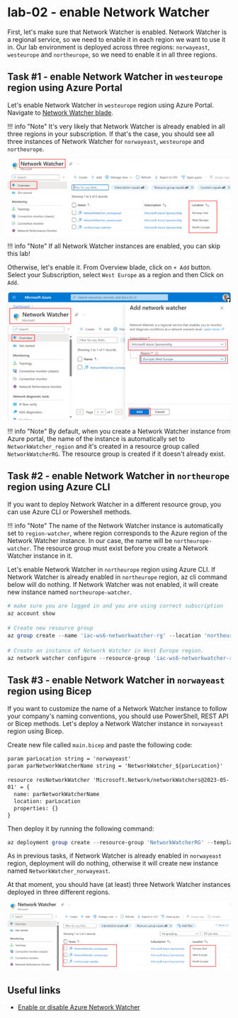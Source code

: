 # lab-02 - enable Network Watcher

First, let's make sure that Network Watcher is enabled. Network Watcher is a regional service, so we need to enable it in each region we want to use it in. Our lab environment is deployed across three regions: `norwayeast`, `westeurope` and `northeurope`, so we need to enable it in all three regions.

## Task #1 - enable Network Watcher in `westeurope` region using Azure Portal

Let's enable Network Watcher in `westeurope` region using Azure Portal.
Navigate to [Network Watcher blade](https://portal.azure.com/#view/Microsoft_Azure_Network/NetworkWatcherMenuBlade/~/overview).

!!! info "Note"
    It's very likely that Network Watcher is already enabled in all three regions in your subscription. If that's the case, you should see all three instances of Network Watcher for `norwayeast`, `westeurope` and `northeurope`. 

![00](../../assets/images/lab-02/nw.png)

!!! info "Note"
  If all Network Watcher instances are enabled, you can skip this lab!

Otherwise, let's enable it. From Overview blade, click on `+ Add` button. Select your Subscription, select `West Europe` as a region and then Click on `Add`.

![01](../../assets/images/lab-02/enable-nw-01.png)

!!! info "Note"
    By default, when you create a Network Watcher instance from Azure portal, the name of the instance is automatically set to `NetworkWatcher_region` and it's created in a resource group called `NetworkWatcherRG`. The resource group is created if it doesn't already exist.

## Task #2 - enable Network Watcher in `northeurope` region using Azure CLI

If you want to deploy Network Watcher in a different resource group, you can use Azure CLI or Powershell methods. 

!!! info "Note"
    The name of the Network Watcher instance is automatically set to `region-watcher`, where region corresponds to the Azure region of the Network Watcher instance. In our case, the name will be `northeurope-watcher`. The resource group must exist before you create a Network Watcher instance in it.

Let's enable Network Watcher in `northeurope` region using Azure CLI. 
If Network Watcher is already enabled in `northeurope` region, az cli command below will do nothing. 
If Network Watcher was not enabled, it will create new instance named `northeurope-watcher`.

```powershell
# make sure you are logged in and you are using correct subscription
az account show

# Create new resource group
az group create --name 'iac-ws6-networkwatcher-rg' --location 'northeurope'

# Create an instance of Network Watcher in West Europe region.
az network watcher configure --resource-group 'iac-ws6-networkwatcher-rg' --locations 'northeurope' --enabled
```

## Task #3 - enable Network Watcher in `norwayeast` region using Bicep

If you want to customize the name of a Network Watcher instance to follow your company's naming conventions, you should use PowerShell, REST API or Bicep methods. 
Let's deploy a Network Watcher instance in `norwayeast` region using Bicep.

Create new file called `main.bicep` and paste the following code:

```bicep
param parLocation string = 'norwayeast'
param parNetworkWatcherName string = 'NetworkWatcher_${parLocation}'

resource resNetworkWatcher 'Microsoft.Network/networkWatchers@2023-05-01' = {
  name: parNetworkWatcherName
  location: parLocation
  properties: {}
}
```

Then deploy it by running the following command:

```powershell
az deployment group create --resource-group 'NetworkWatcherRG' --template-file .\main.bicep
```
As in previous tasks, if Network Watcher is already enabled in `norwayeast` region, deployment will do nothing, otherwise it will create new instance named `NetworkWatcher_norwayeast`.

At that moment, you should have (at least) three Network Watcher instances deployed in three different regions.

![02](../../assets/images/lab-02/enable-nw-02.png)

## Useful links

- [Enable or disable Azure Network Watcher](https://learn.microsoft.com/en-us/azure/network-watcher/network-watcher-create?tabs=portal)